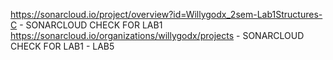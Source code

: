 https://sonarcloud.io/project/overview?id=Willygodx_2sem-Lab1Structures-C - SONARCLOUD CHECK FOR LAB1
https://sonarcloud.io/organizations/willygodx/projects - SONARCLOUD CHECK FOR LAB1 - LAB5

